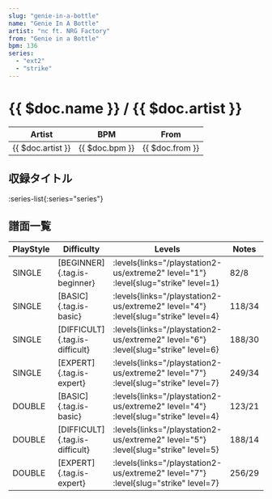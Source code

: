 ```yaml
---
slug: "genie-in-a-bottle"
name: "Genie In A Bottle"
artist: "nc ft. NRG Factory"
from: "Genie in a Bottle"
bpm: 136
series:
  - "ext2"
  - "strike"
---
```


# {{ $doc.name }} / {{ $doc.artist }}

|Artist|BPM|From|
|------|---|----|
|{{ $doc.artist }}|{{ $doc.bpm }}|{{ $doc.from }}|

## 収録タイトル

:series-list{:series="series"}

## 譜面一覧

|PlayStyle|Difficulty|Levels|Notes|Movie|
|---------|----------|------|-----|-----|
|SINGLE|[BEGINNER]{.tag.is-beginner}| :levels{links="/playstation2-us/extreme2" level="1"} :level{slug="strike" level=1}|82/8||
|SINGLE|[BASIC]{.tag.is-basic}| :levels{links="/playstation2-us/extreme2" level="4"} :level{slug="strike" level=4}|118/34||
|SINGLE|[DIFFICULT]{.tag.is-difficult}| :levels{links="/playstation2-us/extreme2" level="6"} :level{slug="strike" level=6}|188/30||
|SINGLE|[EXPERT]{.tag.is-expert}| :levels{links="/playstation2-us/extreme2" level="7"} :level{slug="strike" level=7}|249/34||
|DOUBLE|[BASIC]{.tag.is-basic}| :levels{links="/playstation2-us/extreme2" level="4"} :level{slug="strike" level=4}|123/21||
|DOUBLE|[DIFFICULT]{.tag.is-difficult}| :levels{links="/playstation2-us/extreme2" level="5"} :level{slug="strike" level=5}|188/14||
|DOUBLE|[EXPERT]{.tag.is-expert}| :levels{links="/playstation2-us/extreme2" level="7"} :level{slug="strike" level=7}|256/29||
